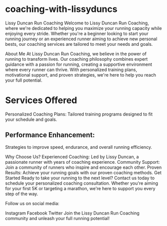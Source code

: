 # coaching-with-lissyduncs
Lissy Duncan Run Coaching
Welcome to Lissy Duncan Run Coaching, where we're dedicated to helping you maximize your running capacity while enjoying every stride. Whether you're a beginner looking to start your running journey or an experienced runner aiming to achieve new personal bests, our coaching services are tailored to meet your needs and goals.

About Me
At Lissy Duncan Run Coaching, we believe in the power of running to transform lives. Our coaching philosophy combines expert guidance with a passion for running, creating a supportive environment where every runner can thrive. With personalized training plans, motivational support, and proven strategies, we're here to help you reach your full potential.

# Services Offered
Personalized Coaching Plans: Tailored training programs designed to fit your schedule and goals.

## Performance Enhancement: 
Strategies to improve speed, endurance, and overall running efficiency.

Why Choose Us?
Experienced Coaching: Led by Lissy Duncan, a passionate runner with years of coaching experience.
Community Support: Join a community of runners who inspire and encourage each other.
Proven Results: Achieve your running goals with our proven coaching methods.
Get Started
Ready to take your running to the next level? Contact us today to schedule your personalized coaching consultation. Whether you're aiming for your first 5K or targeting a marathon, we're here to support you every step of the way.

Follow us on social media:

Instagram
Facebook
Twitter
Join the Lissy Duncan Run Coaching community and unleash your full running potential!